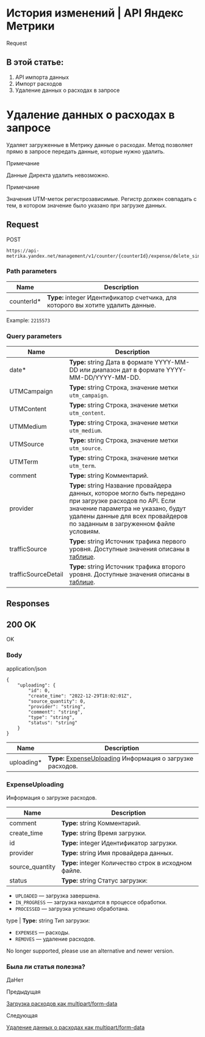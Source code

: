 # История изменений | API Яндекс Метрики

Request

## В этой статье:

  1. API импорта данных
  2. Импорт расходов
  3. Удаление данных о расходах в запросе

# Удаление данных о расходах в запросе

Удаляет загруженные в Метрику данные о расходах. Метод позволяет прямо в запросе передать данные, которые нужно удалить.

Примечание

Данные Директа удалить невозможно.

Примечание

Значения UTM-меток регистрозависимые. Регистр должен совпадать с тем, в котором значение было указано при загрузке данных.

## [](ru/management/openapi/expense/uploadRemoveSingleLine#request)Request

POST
    
    
    https://api-metrika.yandex.net/management/v1/counter/{counterId}/expense/delete_single
    

### [](ru/management/openapi/expense/uploadRemoveSingleLine#path-parameters)Path parameters

**Name** |  **Description**  
---|---  
counterId* |  **Type:** integer<int32> Идентификатор счетчика, для которого вы хотите удалить данные.  
Example: `2215573`  
  
### [](ru/management/openapi/expense/uploadRemoveSingleLine#query-parameters)Query parameters

**Name** |  **Description**  
---|---  
date* |  **Type:** string Дата в формате YYYY-MM-DD или диапазон дат в формате YYYY-MM-DD/YYYY-MM-DD.  
UTMCampaign |  **Type:** string Строка, значение метки `utm_campaign`.  
UTMContent |  **Type:** string Строка, значение метки `utm_content`.  
UTMMedium |  **Type:** string Строка, значение метки `utm_medium`.  
UTMSource |  **Type:** string Строка, значение метки `utm_source`.  
UTMTerm |  **Type:** string Строка, значение метки `utm_term`.  
comment |  **Type:** string Комментарий.  
provider |  **Type:** string Название провайдера данных, которое могло быть передано при загрузке расходов по API. Если значение параметра не указано, будут удалены данные для всех провайдеров по заданным в загруженном файле условиям.  
trafficSource |  **Type:** string Источник трафика первого уровня. Доступные значения описаны в [таблице](../../table-source.md).  
trafficSourceDetail |  **Type:** string Источник трафика второго уровня. Доступные значения описаны в [таблице](../../table-source.md).  
  
## [](ru/management/openapi/expense/uploadRemoveSingleLine#responses)Responses

## [](ru/management/openapi/expense/uploadRemoveSingleLine#200-ok)200 OK

OK

### [](ru/management/openapi/expense/uploadRemoveSingleLine#body)Body

application/json
    
    
    {
        "uploading": {
            "id": 0,
            "create_time": "2022-12-29T18:02:01Z",
            "source_quantity": 0,
            "provider": "string",
            "comment": "string",
            "type": "string",
            "status": "string"
        }
    }
    

**Name** |  **Description**  
---|---  
uploading* |  **Type:** [ExpenseUploading](uploadremovesingleline.md) Информация о загрузке расходов.  
  
### [](ru/management/openapi/expense/uploadRemoveSingleLine#expenseuploading)ExpenseUploading

Информация о загрузке расходов.

**Name** |  **Description**  
---|---  
comment |  **Type:** string Комментарий.  
create_time |  **Type:** string<date-time> Время загрузки.  
id |  **Type:** integer<int64> Идентификатор загрузки.  
provider |  **Type:** string Имя провайдера данных.  
source_quantity |  **Type:** integer<int32> Количество строк в исходном файле.  
status |  **Type:** string Статус загрузки:

  * `UPLOADED` — загрузка завершена.
  * `IN_PROGRESS` — загрузка находится в процессе обработки.
  * `PROCESSED` — загрузка успешно обработана.

  
type |  **Type:** string Тип загрузки:

  * `EXPENSES` — расходы.
  * `REMOVES` — удаление расходов.

  
  
No longer supported, please use an alternative and newer version.

### Была ли статья полезна?

ДаНет

Предыдущая

[Загрузка расходов как multipart/form-data](uploadmultipart.md)

Следующая

[Удаление данных о расходах как multipart/form-data](uploadremovebody_1.md)
